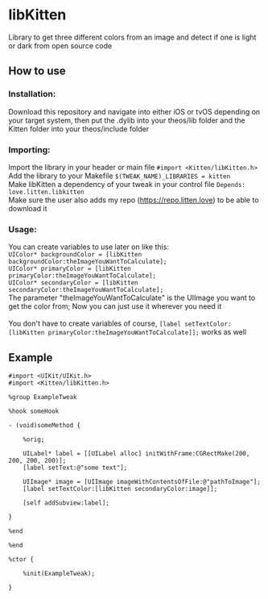 # libKitten
Library to get three different colors from an image and detect if one is light or dark from open source code

## How to use

### Installation:
Download this repository and navigate into either iOS or tvOS depending on your target system, then put the .dylib into your theos/lib folder and the Kitten folder into your theos/include folder

### Importing:
Import the library in your header or main file `#import <Kitten/libKitten.h>`<br>
Add the library to your Makefile `$(TWEAK_NAME)_LIBRARIES = kitten`<br>
Make libKitten a dependency of your tweak in your control file `Depends: love.litten.libkitten`<br>
Make sure the user also adds my repo (https://repo.litten.love) to be able to download it

### Usage:
You can create variables to use later on like this:<br>
`UIColor* backgroundColor = [libKitten backgroundColor:theImageYouWantToCalculate];`<br>
`UIColor* primaryColor = [libKitten primaryColor:theImageYouWantToCalculate];`<br>
`UIColor* secondaryColor = [libKitten secondaryColor:theImageYouWantToCalculate];`<br>
The parameter "theImageYouWantToCalculate" is the UIImage you want to get the color from; Now you can just use it wherever you need it
<br><br>
You don't have to create variables of course, `[label setTextColor:[libKitten primaryColor:theImageYouWantToCalculate]];` works as well

## Example

```objc
#import <UIKit/UIKit.h>
#import <Kitten/libKitten.h>

%group ExampleTweak

%hook someHook

- (void)someMethod {

 	%orig;

 	UILabel* label = [[UILabel alloc] initWithFrame:CGRectMake(200, 200, 200, 200)];
	[label setText:@"some text"];
	
	UIImage* image = [UIImage imageWithContentsOfFile:@"pathToImage"];
 	[label setTextColor:[libKitten secondaryColor:image]];
	
	[self addSubview:label];

}

%end

%end

%ctor {

 	%init(ExampleTweak);

}
```
